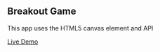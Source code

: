 ## Breakout Game

This app uses the HTML5 canvas element and API

[Live Demo](https://breakout-clone.netlify.app/)
